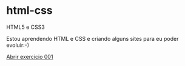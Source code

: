# html-css
 HTML5 e CSS3

 Estou aprendendo HTML e CSS e criando alguns sites para eu poder evoluir:-)

 <a href="https://maxwell178.github.io/html-css/exercicios/ex001/">Abrir exercicio 001</a>
